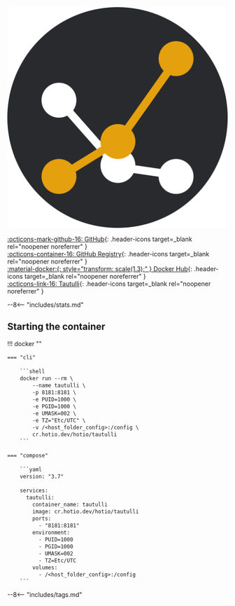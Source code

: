 <div class="image-logo"><img src="/img/image-logos/tautulli.svg" alt="logo"></div>

[:octicons-mark-github-16: GitHub](https://github.com/hotio/tautulli){: .header-icons target=_blank rel="noopener noreferrer" }  
[:octicons-container-16: GitHub Registry](https://github.com/orgs/hotio/packages/container/package/tautulli){: .header-icons target=_blank rel="noopener noreferrer" }  
[:material-docker:{: style="transform: scale(1.3);" } Docker Hub](https://hub.docker.com/r/hotio/tautulli){: .header-icons target=_blank rel="noopener noreferrer" }  
[:octicons-link-16: Tautulli](https://github.com/tautulli/tautulli){: .header-icons target=_blank rel="noopener noreferrer" }  

--8<-- "includes/stats.md"

## Starting the container

!!! docker ""

    === "cli"

        ```shell
        docker run --rm \
            --name tautulli \
            -p 8181:8181 \
            -e PUID=1000 \
            -e PGID=1000 \
            -e UMASK=002 \
            -e TZ="Etc/UTC" \
            -v /<host_folder_config>:/config \
            cr.hotio.dev/hotio/tautulli
        ```

    === "compose"

        ```yaml
        version: "3.7"

        services:
          tautulli:
            container_name: tautulli
            image: cr.hotio.dev/hotio/tautulli
            ports:
              - "8181:8181"
            environment:
              - PUID=1000
              - PGID=1000
              - UMASK=002
              - TZ=Etc/UTC
            volumes:
              - /<host_folder_config>:/config
        ```

--8<-- "includes/tags.md"
